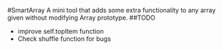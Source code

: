 #SmartArray
A mini tool that adds some extra functionality to any array given without modifying Array prototype.
##TODO
* improve self.topItem function
* Check shuffle function for bugs